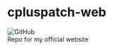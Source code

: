 # cpluspatch-web
![GitHub](https://img.shields.io/badge/license-GPLv3-yellow)\
Repo for my official website
